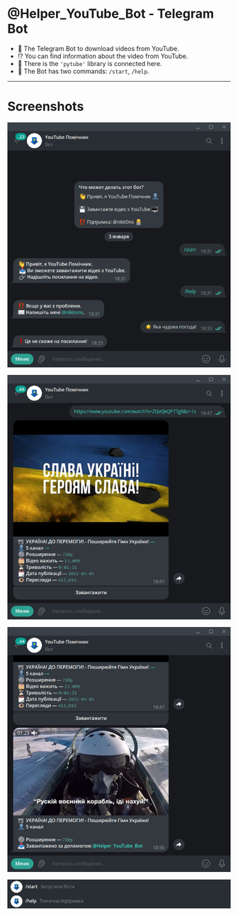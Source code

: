 # @Helper_YouTube_Bot - Telegram Bot

- :floppy_disk: The Telegram Bot to download videos from YouTube.
- :interrobang: You can find information about the video from YouTube.
- :pencil: There is the `'pytube'` library is connected here.
- :open_file_folder: The Bot has two commands: `/start`, `/help`.

---

# Screenshots

![Helper_YouTube_Bot_Start](https://github.com/nikit0ns/Screenshots/blob/master/Helper_YouTube_Bot_Start.png)

![Helper_YouTube_Bot_Info](https://github.com/nikit0ns/Screenshots/blob/master/Helper_YouTube_Bot_Info.png)

![Helper_YouTube_Bot_Download](https://github.com/nikit0ns/Screenshots/blob/master/Helper_YouTube_Bot_Download.png)

![Helper_YouTube_Bot_Commands](https://github.com/nikit0ns/Screenshots/blob/master/Helper_YouTube_Bot_Commands.png)
